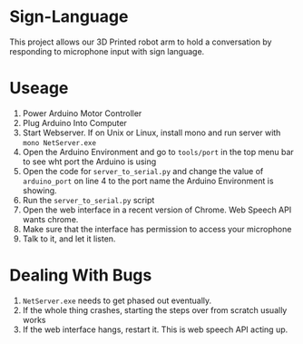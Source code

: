 # Sign-Language
This project allows our 3D Printed robot arm to hold a conversation by responding to microphone input with sign language.

# Useage
1. Power Arduino Motor Controller
2. Plug Arduino Into Computer
3. Start Webserver. If on Unix or Linux, install mono and run server with `mono NetServer.exe`
4. Open the Arduino Environment and go to `tools/port` in the top menu bar to see wht port the Arduino is using
5. Open the code for `server_to_serial.py` and change the value of `arduino_port` on line 4 to the port name the Arduino Environment is showing.
6. Run the `server_to_serial.py` script
7. Open the web interface in a recent version of Chrome. Web Speech API wants chrome.
8. Make sure that the interface has permission to access your microphone
9. Talk to it, and let it listen.

# Dealing With Bugs
1. `NetServer.exe` needs to get phased out eventually.
2. If the whole thing crashes, starting the steps over from scratch usually works
3. If the web interface hangs, restart it. This is web speech API acting up.

